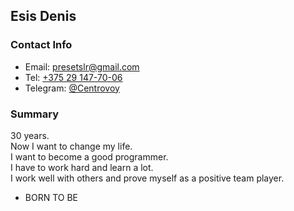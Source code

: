 ## Esis Denis

### Contact Info
 - Email: [presetslr@gmail.com](mailto:presetslr@gmail.com)
 - Tel: [+375 29 147-70-06](tel:+375291477006)
 - Telegram: [@Centrovoy](https://t.me/centrovoy)

### Summary
30 years.  
Now I want to change my life.  
I want to become a good programmer.  
I have to work hard and learn a lot.  
I work well with others and prove myself as a positive team player.

 - BORN TO BE